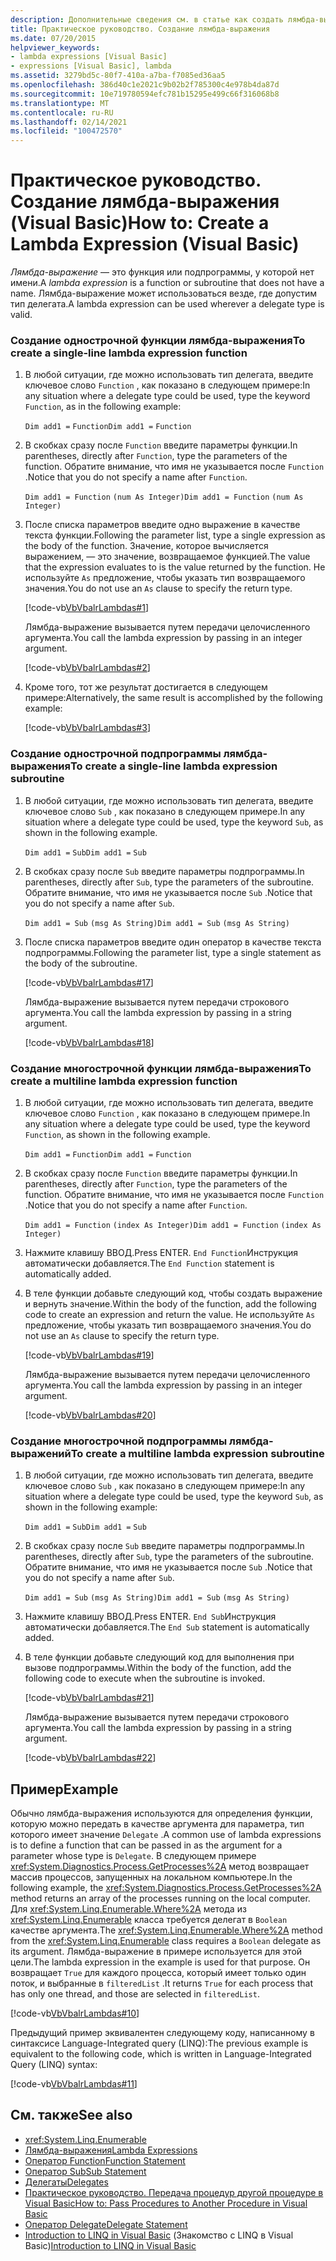 ```yaml
---
description: Дополнительные сведения см. в статье как создать лямбда-выражение (Visual Basic)
title: Практическое руководство. Создание лямбда-выражения
ms.date: 07/20/2015
helpviewer_keywords:
- lambda expressions [Visual Basic]
- expressions [Visual Basic], lambda
ms.assetid: 3279bd5c-80f7-410a-a7ba-f7085ed36aa5
ms.openlocfilehash: 386d40c1e2021c9b02b2f785300c4e978b4da87d
ms.sourcegitcommit: 10e719780594efc781b15295e499c66f316068b8
ms.translationtype: MT
ms.contentlocale: ru-RU
ms.lasthandoff: 02/14/2021
ms.locfileid: "100472570"
---
```

# <a name="how-to-create-a-lambda-expression-visual-basic"></a><span data-ttu-id="b189a-103">Практическое руководство. Создание лямбда-выражения (Visual Basic)</span><span class="sxs-lookup"><span data-stu-id="b189a-103">How to: Create a Lambda Expression (Visual Basic)</span></span>

<span data-ttu-id="b189a-104">*Лямбда-выражение* — это функция или подпрограммы, у которой нет имени.</span><span class="sxs-lookup"><span data-stu-id="b189a-104">A *lambda expression* is a function or subroutine that does not have a name.</span></span> <span data-ttu-id="b189a-105">Лямбда-выражение может использоваться везде, где допустим тип делегата.</span><span class="sxs-lookup"><span data-stu-id="b189a-105">A lambda expression can be used wherever a delegate type is valid.</span></span>  
  
### <a name="to-create-a-single-line-lambda-expression-function"></a><span data-ttu-id="b189a-106">Создание однострочной функции лямбда-выражения</span><span class="sxs-lookup"><span data-stu-id="b189a-106">To create a single-line lambda expression function</span></span>  
  
1. <span data-ttu-id="b189a-107">В любой ситуации, где можно использовать тип делегата, введите ключевое слово `Function` , как показано в следующем примере:</span><span class="sxs-lookup"><span data-stu-id="b189a-107">In any situation where a delegate type could be used, type the keyword `Function`, as in the following example:</span></span>  
  
     <span data-ttu-id="b189a-108">`Dim add1 =`   `Function`</span><span class="sxs-lookup"><span data-stu-id="b189a-108">`Dim add1 =`   `Function`</span></span>  
  
2. <span data-ttu-id="b189a-109">В скобках сразу после `Function` введите параметры функции.</span><span class="sxs-lookup"><span data-stu-id="b189a-109">In parentheses, directly after `Function`, type the parameters of the function.</span></span> <span data-ttu-id="b189a-110">Обратите внимание, что имя не указывается после `Function` .</span><span class="sxs-lookup"><span data-stu-id="b189a-110">Notice that you do not specify a name after `Function`.</span></span>  
  
     <span data-ttu-id="b189a-111">`Dim add1 = Function`   `(num As Integer)`</span><span class="sxs-lookup"><span data-stu-id="b189a-111">`Dim add1 = Function`   `(num As Integer)`</span></span>  
  
3. <span data-ttu-id="b189a-112">После списка параметров введите одно выражение в качестве текста функции.</span><span class="sxs-lookup"><span data-stu-id="b189a-112">Following the parameter list, type a single expression as the body of the function.</span></span> <span data-ttu-id="b189a-113">Значение, которое вычисляется выражением, — это значение, возвращаемое функцией.</span><span class="sxs-lookup"><span data-stu-id="b189a-113">The value that the expression evaluates to is the value returned by the function.</span></span> <span data-ttu-id="b189a-114">Не используйте `As` предложение, чтобы указать тип возвращаемого значения.</span><span class="sxs-lookup"><span data-stu-id="b189a-114">You do not use an `As` clause to specify the return type.</span></span>  
  
     [!code-vb[VbVbalrLambdas#1](~/samples/snippets/visualbasic/VS_Snippets_VBCSharp/VbVbalrLambdas/VB/Class1.vb#1)]  
  
     <span data-ttu-id="b189a-115">Лямбда-выражение вызывается путем передачи целочисленного аргумента.</span><span class="sxs-lookup"><span data-stu-id="b189a-115">You call the lambda expression by passing in an integer argument.</span></span>  
  
     [!code-vb[VbVbalrLambdas#2](~/samples/snippets/visualbasic/VS_Snippets_VBCSharp/VbVbalrLambdas/VB/Class1.vb#2)]  
  
4. <span data-ttu-id="b189a-116">Кроме того, тот же результат достигается в следующем примере:</span><span class="sxs-lookup"><span data-stu-id="b189a-116">Alternatively, the same result is accomplished by the following example:</span></span>  
  
     [!code-vb[VbVbalrLambdas#3](~/samples/snippets/visualbasic/VS_Snippets_VBCSharp/VbVbalrLambdas/VB/Class1.vb#3)]  
  
### <a name="to-create-a-single-line-lambda-expression-subroutine"></a><span data-ttu-id="b189a-117">Создание однострочной подпрограммы лямбда-выражения</span><span class="sxs-lookup"><span data-stu-id="b189a-117">To create a single-line lambda expression subroutine</span></span>  
  
1. <span data-ttu-id="b189a-118">В любой ситуации, где можно использовать тип делегата, введите ключевое слово `Sub` , как показано в следующем примере.</span><span class="sxs-lookup"><span data-stu-id="b189a-118">In any situation where a delegate type could be used, type the keyword `Sub`, as shown in the following example.</span></span>  
  
     <span data-ttu-id="b189a-119">`Dim add1 =`   `Sub`</span><span class="sxs-lookup"><span data-stu-id="b189a-119">`Dim add1 =`   `Sub`</span></span>  
  
2. <span data-ttu-id="b189a-120">В скобках сразу после `Sub` введите параметры подпрограммы.</span><span class="sxs-lookup"><span data-stu-id="b189a-120">In parentheses, directly after `Sub`, type the parameters of the subroutine.</span></span> <span data-ttu-id="b189a-121">Обратите внимание, что имя не указывается после `Sub` .</span><span class="sxs-lookup"><span data-stu-id="b189a-121">Notice that you do not specify a name after `Sub`.</span></span>  
  
     <span data-ttu-id="b189a-122">`Dim add1 = Sub`   `(msg As String)`</span><span class="sxs-lookup"><span data-stu-id="b189a-122">`Dim add1 = Sub`   `(msg As String)`</span></span>  
  
3. <span data-ttu-id="b189a-123">После списка параметров введите один оператор в качестве текста подпрограммы.</span><span class="sxs-lookup"><span data-stu-id="b189a-123">Following the parameter list, type a single statement as the body of the subroutine.</span></span>  
  
     [!code-vb[VbVbalrLambdas#17](~/samples/snippets/visualbasic/VS_Snippets_VBCSharp/VbVbalrLambdas/VB/Class1.vb#17)]  
  
     <span data-ttu-id="b189a-124">Лямбда-выражение вызывается путем передачи строкового аргумента.</span><span class="sxs-lookup"><span data-stu-id="b189a-124">You call the lambda expression by passing in a string argument.</span></span>  
  
     [!code-vb[VbVbalrLambdas#18](~/samples/snippets/visualbasic/VS_Snippets_VBCSharp/VbVbalrLambdas/VB/Class1.vb#18)]  
  
### <a name="to-create-a-multiline-lambda-expression-function"></a><span data-ttu-id="b189a-125">Создание многострочной функции лямбда-выражения</span><span class="sxs-lookup"><span data-stu-id="b189a-125">To create a multiline lambda expression function</span></span>  
  
1. <span data-ttu-id="b189a-126">В любой ситуации, где можно использовать тип делегата, введите ключевое слово `Function` , как показано в следующем примере.</span><span class="sxs-lookup"><span data-stu-id="b189a-126">In any situation where a delegate type could be used, type the keyword `Function`, as shown in the following example.</span></span>  
  
     <span data-ttu-id="b189a-127">`Dim add1 =`   `Function`</span><span class="sxs-lookup"><span data-stu-id="b189a-127">`Dim add1 =`   `Function`</span></span>  
  
2. <span data-ttu-id="b189a-128">В скобках сразу после `Function` введите параметры функции.</span><span class="sxs-lookup"><span data-stu-id="b189a-128">In parentheses, directly after `Function`, type the parameters of the function.</span></span> <span data-ttu-id="b189a-129">Обратите внимание, что имя не указывается после `Function` .</span><span class="sxs-lookup"><span data-stu-id="b189a-129">Notice that you do not specify a name after `Function`.</span></span>  
  
     <span data-ttu-id="b189a-130">`Dim add1 = Function`   `(index As Integer)`</span><span class="sxs-lookup"><span data-stu-id="b189a-130">`Dim add1 = Function`   `(index As Integer)`</span></span>  
  
3. <span data-ttu-id="b189a-131">Нажмите клавишу ВВОД.</span><span class="sxs-lookup"><span data-stu-id="b189a-131">Press ENTER.</span></span> <span data-ttu-id="b189a-132">`End Function`Инструкция автоматически добавляется.</span><span class="sxs-lookup"><span data-stu-id="b189a-132">The `End Function` statement is automatically added.</span></span>  
  
4. <span data-ttu-id="b189a-133">В теле функции добавьте следующий код, чтобы создать выражение и вернуть значение.</span><span class="sxs-lookup"><span data-stu-id="b189a-133">Within the body of the function, add the following code to create an expression and return the value.</span></span> <span data-ttu-id="b189a-134">Не используйте `As` предложение, чтобы указать тип возвращаемого значения.</span><span class="sxs-lookup"><span data-stu-id="b189a-134">You do not use an `As` clause to specify the return type.</span></span>  
  
     [!code-vb[VbVbalrLambdas#19](~/samples/snippets/visualbasic/VS_Snippets_VBCSharp/VbVbalrLambdas/VB/Class1.vb#19)]  
  
     <span data-ttu-id="b189a-135">Лямбда-выражение вызывается путем передачи целочисленного аргумента.</span><span class="sxs-lookup"><span data-stu-id="b189a-135">You call the lambda expression by passing in an integer argument.</span></span>  
  
     [!code-vb[VbVbalrLambdas#20](~/samples/snippets/visualbasic/VS_Snippets_VBCSharp/VbVbalrLambdas/VB/Class1.vb#20)]  
  
### <a name="to-create-a-multiline-lambda-expression-subroutine"></a><span data-ttu-id="b189a-136">Создание многострочной подпрограммы лямбда-выражений</span><span class="sxs-lookup"><span data-stu-id="b189a-136">To create a multiline lambda expression subroutine</span></span>  
  
1. <span data-ttu-id="b189a-137">В любой ситуации, где можно использовать тип делегата, введите ключевое слово `Sub` , как показано в следующем примере:</span><span class="sxs-lookup"><span data-stu-id="b189a-137">In any situation where a delegate type could be used, type the keyword `Sub`, as shown in the following example:</span></span>  
  
     <span data-ttu-id="b189a-138">`Dim add1 =`   `Sub`</span><span class="sxs-lookup"><span data-stu-id="b189a-138">`Dim add1 =`   `Sub`</span></span>  
  
2. <span data-ttu-id="b189a-139">В скобках сразу после `Sub` введите параметры подпрограммы.</span><span class="sxs-lookup"><span data-stu-id="b189a-139">In parentheses, directly after `Sub`, type the parameters of the subroutine.</span></span> <span data-ttu-id="b189a-140">Обратите внимание, что имя не указывается после `Sub` .</span><span class="sxs-lookup"><span data-stu-id="b189a-140">Notice that you do not specify a name after `Sub`.</span></span>  
  
     <span data-ttu-id="b189a-141">`Dim add1 = Sub`  `(msg As String)`</span><span class="sxs-lookup"><span data-stu-id="b189a-141">`Dim add1 = Sub`  `(msg As String)`</span></span>  
  
3. <span data-ttu-id="b189a-142">Нажмите клавишу ВВОД.</span><span class="sxs-lookup"><span data-stu-id="b189a-142">Press ENTER.</span></span> <span data-ttu-id="b189a-143">`End Sub`Инструкция автоматически добавляется.</span><span class="sxs-lookup"><span data-stu-id="b189a-143">The `End Sub` statement is automatically added.</span></span>  
  
4. <span data-ttu-id="b189a-144">В теле функции добавьте следующий код для выполнения при вызове подпрограммы.</span><span class="sxs-lookup"><span data-stu-id="b189a-144">Within the body of the function, add the following code to execute when the subroutine is invoked.</span></span>  
  
     [!code-vb[VbVbalrLambdas#21](~/samples/snippets/visualbasic/VS_Snippets_VBCSharp/VbVbalrLambdas/VB/Class1.vb#21)]  
  
     <span data-ttu-id="b189a-145">Лямбда-выражение вызывается путем передачи строкового аргумента.</span><span class="sxs-lookup"><span data-stu-id="b189a-145">You call the lambda expression by passing in a string argument.</span></span>  
  
     [!code-vb[VbVbalrLambdas#22](~/samples/snippets/visualbasic/VS_Snippets_VBCSharp/VbVbalrLambdas/VB/Class1.vb#22)]  
  
## <a name="example"></a><span data-ttu-id="b189a-146">Пример</span><span class="sxs-lookup"><span data-stu-id="b189a-146">Example</span></span>  

 <span data-ttu-id="b189a-147">Обычно лямбда-выражения используются для определения функции, которую можно передать в качестве аргумента для параметра, тип которого имеет значение `Delegate` .</span><span class="sxs-lookup"><span data-stu-id="b189a-147">A common use of lambda expressions is to define a function that can be passed in as the argument for a parameter whose type is `Delegate`.</span></span> <span data-ttu-id="b189a-148">В следующем примере <xref:System.Diagnostics.Process.GetProcesses%2A> метод возвращает массив процессов, запущенных на локальном компьютере.</span><span class="sxs-lookup"><span data-stu-id="b189a-148">In the following example, the <xref:System.Diagnostics.Process.GetProcesses%2A> method returns an array of the processes running on the local computer.</span></span> <span data-ttu-id="b189a-149">Для <xref:System.Linq.Enumerable.Where%2A> метода из <xref:System.Linq.Enumerable> класса требуется делегат в `Boolean` качестве аргумента.</span><span class="sxs-lookup"><span data-stu-id="b189a-149">The <xref:System.Linq.Enumerable.Where%2A> method from the <xref:System.Linq.Enumerable> class requires a `Boolean` delegate as its argument.</span></span> <span data-ttu-id="b189a-150">Лямбда-выражение в примере используется для этой цели.</span><span class="sxs-lookup"><span data-stu-id="b189a-150">The lambda expression in the example is used for that purpose.</span></span> <span data-ttu-id="b189a-151">Он возвращает `True` для каждого процесса, который имеет только один поток, и выбранные в `filteredList` .</span><span class="sxs-lookup"><span data-stu-id="b189a-151">It returns `True` for each process that has only one thread, and those are selected in `filteredList`.</span></span>  
  
 [!code-vb[VbVbalrLambdas#10](~/samples/snippets/visualbasic/VS_Snippets_VBCSharp/VbVbalrLambdas/VB/Class4.vb#10)]  
  
 <span data-ttu-id="b189a-152">Предыдущий пример эквивалентен следующему коду, написанному в синтаксисе Language-Integrated query (LINQ):</span><span class="sxs-lookup"><span data-stu-id="b189a-152">The previous example is equivalent to the following code, which is written in Language-Integrated Query (LINQ) syntax:</span></span>  
  
 [!code-vb[VbVbalrLambdas#11](~/samples/snippets/visualbasic/VS_Snippets_VBCSharp/VbVbalrLambdas/VB/Class5.vb#11)]  
  
## <a name="see-also"></a><span data-ttu-id="b189a-153">См. также</span><span class="sxs-lookup"><span data-stu-id="b189a-153">See also</span></span>

- <xref:System.Linq.Enumerable>
- [<span data-ttu-id="b189a-154">Лямбда-выражения</span><span class="sxs-lookup"><span data-stu-id="b189a-154">Lambda Expressions</span></span>](./lambda-expressions.md)
- [<span data-ttu-id="b189a-155">Оператор Function</span><span class="sxs-lookup"><span data-stu-id="b189a-155">Function Statement</span></span>](../../../language-reference/statements/function-statement.md)
- [<span data-ttu-id="b189a-156">Оператор Sub</span><span class="sxs-lookup"><span data-stu-id="b189a-156">Sub Statement</span></span>](../../../language-reference/statements/sub-statement.md)
- [<span data-ttu-id="b189a-157">Делегаты</span><span class="sxs-lookup"><span data-stu-id="b189a-157">Delegates</span></span>](../delegates/index.md)
- [<span data-ttu-id="b189a-158">Практическое руководство. Передача процедур другой процедуре в Visual Basic</span><span class="sxs-lookup"><span data-stu-id="b189a-158">How to: Pass Procedures to Another Procedure in Visual Basic</span></span>](../delegates/how-to-pass-procedures-to-another-procedure.md)
- [<span data-ttu-id="b189a-159">Оператор Delegate</span><span class="sxs-lookup"><span data-stu-id="b189a-159">Delegate Statement</span></span>](../../../language-reference/statements/delegate-statement.md)
- <span data-ttu-id="b189a-160">[Introduction to LINQ in Visual Basic](../linq/introduction-to-linq.md) (Знакомство с LINQ в Visual Basic)</span><span class="sxs-lookup"><span data-stu-id="b189a-160">[Introduction to LINQ in Visual Basic](../linq/introduction-to-linq.md)</span></span>
